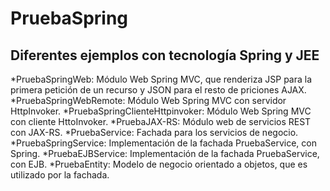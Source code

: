 PruebaSpring
============
Diferentes ejemplos con tecnología Spring y JEE
-----------------------------------------------

*PruebaSpringWeb: Módulo Web Spring MVC, que renderiza JSP para la primera petición de un recurso y JSON para el resto de priciones AJAX.
*PruebaSpringWebRemote: Módulo Web Spring MVC con servidor HttpInvoker.
*PruebaSpringClienteHttpinvoker: Módulo Web Spring MVC con cliente HttoInvoker.
*PruebaJAX-RS: Módulo web de servicios REST con JAX-RS.
*PruebaService: Fachada para los servicios de negocio.
*PruebaSpringService: Implementación de la fachada PruebaService, con Spring.
*PruebaEJBService: Implementación de la fachada PruebaService, con EJB.
*PruebaEntity: Modelo de negocio orientado a objetos, que es utilizado por la fachada.
